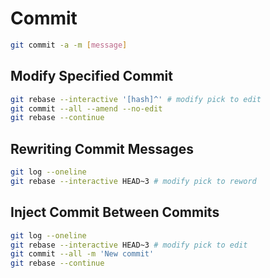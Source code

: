 # Commit

```sh
git commit -a -m [message]
```

## Modify Specified Commit

```sh
git rebase --interactive '[hash]^' # modify pick to edit
git commit --all --amend --no-edit
git rebase --continue
```

## Rewriting Commit Messages

```sh
git log --oneline
git rebase --interactive HEAD~3 # modify pick to reword
```

## Inject Commit Between Commits

```sh
git log --oneline
git rebase --interactive HEAD~3 # modify pick to edit
git commit --all -m 'New commit'
git rebase --continue
```
